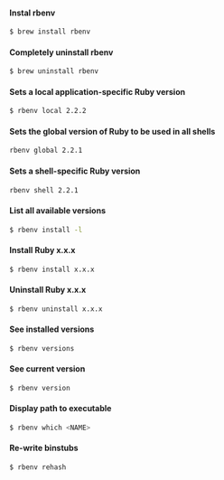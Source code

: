 #### Instal rbenv
```sh
$ brew install rbenv
```
#### Completely uninstall rbenv
```sh
$ brew uninstall rbenv
```
#### Sets a local application-specific Ruby version
```sh
$ rbenv local 2.2.2
```

#### Sets the global version of Ruby to be used in all shells
```sh
rbenv global 2.2.1
```
#### Sets a shell-specific Ruby version
```sh
rbenv shell 2.2.1
```
#### List all available versions
```sh
$ rbenv install -l
```
#### Install Ruby x.x.x
```sh
$ rbenv install x.x.x
```
#### Uninstall Ruby x.x.x
```sh
$ rbenv uninstall x.x.x
```
#### See installed versions
```sh
$ rbenv versions
```
#### See current version
```sh
$ rbenv version
```
#### Display path to executable
```sh
$ rbenv which <NAME>
```
#### Re-write binstubs
```sh
$ rbenv rehash
````
